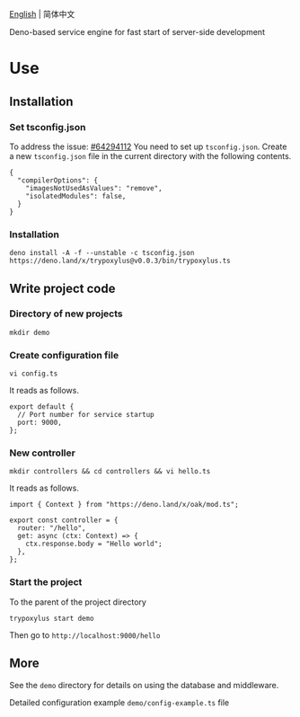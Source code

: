 
 [English](https://github.com/GGICE/trypoxylus/blob/master/README.md) | 简体中文

Deno-based service engine for fast start of server-side development

# Use 

## Installation

### Set tsconfig.json
To address the issue: [#64294112](https://stackoverflow.com/questions/63881639/typescript-import-problem-after-updating-deno/64294112#64294112) You need to set up `tsconfig.json`. Create a new `tsconfig.json` file in the current directory with the following contents.

```
{
  "compilerOptions": {
    "imagesNotUsedAsValues": "remove",
    "isolatedModules": false,
  }
}
```

### Installation
``` shell
deno install -A -f --unstable -c tsconfig.json https://deno.land/x/trypoxylus@v0.0.3/bin/trypoxylus.ts
```

## Write project code

### Directory of new projects

```
mkdir demo
```
### Create configuration file

```
vi config.ts
```
It reads as follows.
```
export default {
  // Port number for service startup
  port: 9000,
};
```
### New controller

```
mkdir controllers && cd controllers && vi hello.ts
```

It reads as follows.

```
import { Context } from "https://deno.land/x/oak/mod.ts";

export const controller = {
  router: "/hello",
  get: async (ctx: Context) => {
    ctx.response.body = "Hello world";
  },
};
```

### Start the project

To the parent of the project directory

```
trypoxylus start demo
```
Then go to `http://localhost:9000/hello`

## More

See the `demo` directory for details on using the database and middleware.

Detailed configuration example `demo/config-example.ts` file
